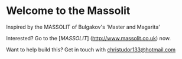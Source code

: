 # Welcome to the Massolit

Inspired by the MASSOLIT of Bulgakov's 'Master and Magarita'

Interested? Go to the [*MASSOLIT*] (http://www.massolit.co.uk) now.

Want to help build this? Get in touch with christudor133@hotmail.com